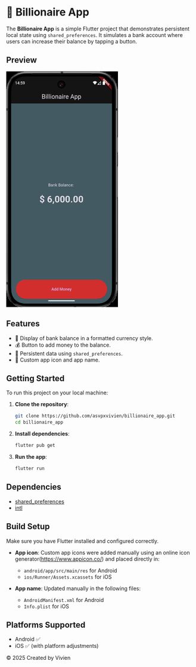 # 💸 Billionaire App

The **Billionaire App** is a simple Flutter project that demonstrates persistent local state using `shared_preferences`. It simulates a bank account where users can increase their balance by tapping a button.

##  Preview

<img src="/assets/images/billionnaire_screen.png" width="300">

##  Features

- 🏦 Display of bank balance in a formatted currency style.
- 💰 Button to add money to the balance.
- 🔄 Persistent data using `shared_preferences`.
- 🎨 Custom app icon and app name.

##  Getting Started

To run this project on your local machine:

1. **Clone the repository**:
   ```bash
   git clone https://github.com/asvpxvivien/billionaire_app.git
   cd billionaire_app
   ```

2. **Install dependencies**:
   ```bash
   flutter pub get
   ```

3. **Run the app**:
   ```bash
   flutter run
   ```

##  Dependencies

- [shared_preferences](https://pub.dev/packages/shared_preferences)
- [intl](https://pub.dev/packages/intl)

##  Build Setup

Make sure you have Flutter installed and configured correctly.

- **App icon**: Custom app icons were added manually using an online icon generator(https://www.appicon.co/) and placed directly in:
  - `android/app/src/main/res` for Android
  - `ios/Runner/Assets.xcassets` for iOS

- **App name**: Updated manually in the following files:
  - `AndroidManifest.xml` for Android
  - `Info.plist` for iOS

##  Platforms Supported

- Android ✅
- iOS ✅ (with platform adjustments)

© 2025 Created by Vivien